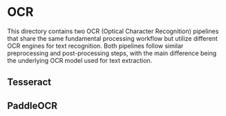 # OCR

This directory contains two OCR (Optical Character Recognition) pipelines that share the same fundamental processing workflow but utilize different OCR engines for text recognition. Both pipelines follow similar preprocessing and post-processing steps, with the main difference being the underlying OCR model used for text extraction.

## Tesseract


## PaddleOCR

